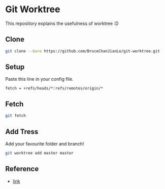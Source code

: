 # Git Worktree

This repository explains the usefulness of worktree :D

## Clone
```bash
git clone --bare https://github.com/BruceChanJianLe/git-worktree.git
```

## Setup

Paste this line in your config file.
```
fetch = +refs/heads/*:refs/remotes/origin/*
```

## Fetch
```bash
git fetch
```

## Add Tress

Add your favourite folder and branch!
```bash
git worktree add master master
```

## Reference

- [link]()
